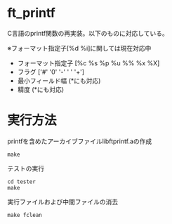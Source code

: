 # ft_printf

C言語のprintf関数の再実装。以下のものに対応している。

※フォーマット指定子[%d %i]に関しては現在対応中

- フォーマット指定子 [%c %s %p %u %% %x %X]
- フラグ ['#' '0' '-' ' ' '+']
- 最小フィールド幅 (*にも対応)
- 精度 (*にも対応)

# 実行方法

printfを含めたアーカイブファイルlibftprintf.aの作成

```
make
```

テストの実行

```
cd tester
make
```

実行ファイルおよび中間ファイルの消去

```
make fclean
```


